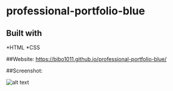 # professional-portfolio-blue

## Built with 
*HTML
*CSS

##Website:  https://bibo1011.github.io/professional-portfolio-blue/

##Screenshot:

![alt text](https://github.com/bibo1011/professional-portfolio-blue/assets/images/screenshots-chal2.png "portfolio blue")

